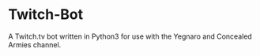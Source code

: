 # Twitch-Bot
A Twitch.tv bot written in Python3 for use with the Yegnaro and Concealed Armies channel.
